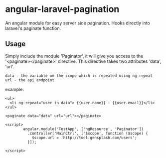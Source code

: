 # angular-laravel-pagination
An angular module for easy server side pagination. Hooks directly into laravel's paginate function.

Usage
------

Simply include the module 'Paginator', it will give you access to the '\<paginate>\</paginate>' directive.
This directive takes two attributes 'data', 'url'.

```
data - the variable on the scope which is repeated using ng-repeat
url - the api endpoint
```

example:

```
<ul>
  <li ng-repeat="user in data"> {{user.name}} - {{user.email}}</li>
</ul>

<paginate data="data" url="url"></paginate>

<script>
		angular.module('TestApp', ['ngResource', 'Paginator'])
		  .controller('MainCtrl', ['$scope', function ($scope) {
		  	$scope.url = 'http://tool.gensplash.com/users';
		  }]);

</script>
```
